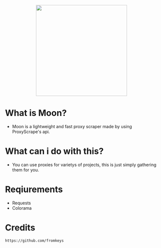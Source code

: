 <div align="center">
  <img src="https://user-images.githubusercontent.com/96947108/148847326-d145a72d-b1d8-410e-98a5-9e8635b0afee.png" width=300px>
</div>

# What is Moon?
- Moon is a lightweight and fast proxy scraper made by using ProxyScrape's api. 

# What can i do with this?
- You can use proxies for varietys of projects, this is just simply gathering them for you. 

# Reqiurements
- Requests
- Colorama

# Credits

``https://github.com/fromkeys``
